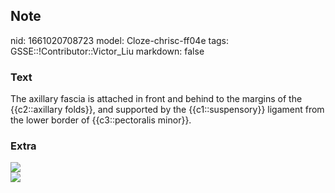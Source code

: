 ## Note
nid: 1661020708723
model: Cloze-chrisc-ff04e
tags: GSSE::!Contributor::Victor_Liu
markdown: false

### Text
<span style="color: var(--field-fg); background:
var(--field-bg);">The axillary fascia is</span> <span style="color: 
 var(--field-fg); background: var(--field-bg);">attached in front
and behind to the margins of the {{c2::axillary folds}}, and
supported by the {{c1::suspensory}} ligament from the lower border
of {{c3::pectoralis minor}}.</span>

### Extra
<div><img src=
"paste-970b58dcc5c52d2b19c3e369a5fa1be14bc01bae.jpg"></div><img src="paste-c3d498491afe9bd1c98b2a22bc5af8370ca06e99.jpg">
